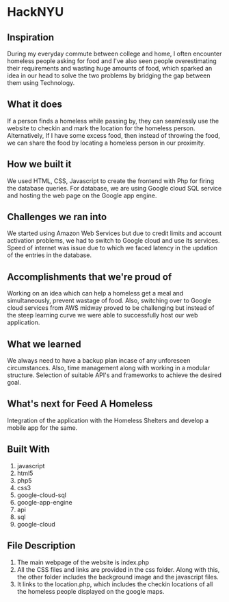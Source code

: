 # HackNYU
## Inspiration
During my everyday commute between college and home, I often encounter homeless people asking for food and I've also seen people overestimating their requirements and wasting huge amounts of food, which sparked an idea in our head to solve the two problems by bridging the gap between them using Technology.

## What it does
If a person finds a homeless while passing by, they can seamlessly use the website to checkin and mark the location for the homeless person. Alternatively, If I have some excess food, then instead of throwing the food, we can share the food by locating a homeless person in our proximity.

## How we built it
We used HTML, CSS, Javascript to create the frontend with Php for firing the database queries. For database, we are using Google cloud SQL service and hosting the web page on the Google app engine.

## Challenges we ran into
We started using Amazon Web Services but due to credit limits and account activation problems, we had to switch to Google cloud and use its services. Speed of internet was issue due to which we faced latency in the updation of the entries in the database.

## Accomplishments that we're proud of
Working on an idea which can help a homeless get a meal and simultaneously, prevent wastage of food. Also, switching over to Google cloud services from AWS midway proved to be challenging but instead of the steep learning curve we were able to successfully host our web application.

## What we learned
We always need to have a backup plan incase of any unforeseen circumstances. Also, time management along with working in a modular structure. Selection of suitable API's and frameworks to achieve the desired goal.

## What's next for Feed A Homeless
Integration of the application with the Homeless Shelters and develop a mobile app for the same.

## Built With
1. javascript
2. html5
3. php5
4. css3
5. google-cloud-sql
6. google-app-engine
7. api
8. sql
9. google-cloud

## File Description
1. The main webpage of the website is index.php
2. All the CSS files and links are provided in the css folder. Along with this, the other folder includes the background image and the javascript files.
3. It links to the location.php, which includes the checkin locations of all the homeless people displayed on the google maps.
